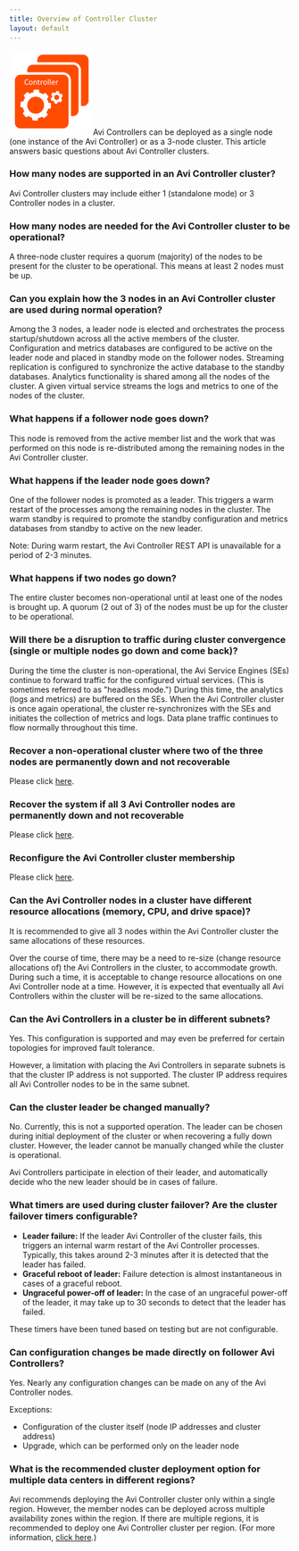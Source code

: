 ```yaml
---
title: Overview of Controller Cluster
layout: default
---
```

<a href="img/Controller-3-node.png"><img class="size-full wp-image-11811 alignright" src="img/Controller-3-node.png" alt="Controller-3-node" width="150" height="152"></a>Avi Controllers can be deployed as a single node (one instance of the Avi Controller) or as a 3-node cluster. This article answers basic questions about Avi Controller clusters.

### How many nodes are supported in an Avi Controller cluster?

Avi Controller clusters may include either 1 (standalone mode) or 3 Controller nodes in a cluster.

### How many nodes are needed for the Avi Controller cluster to be operational?

A three-node cluster requires a quorum (majority) of the nodes to be present for the cluster to be operational. This means at least 2 nodes must be up.

### Can you explain how the 3 nodes in an Avi Controller cluster are used during normal operation?

Among the 3 nodes, a leader node is elected and orchestrates the process startup/shutdown across all the active members of the cluster. Configuration and metrics databases are configured to be active on the leader node and placed in standby mode on the follower nodes. Streaming replication is configured to synchronize the active database to the standby databases. Analytics functionality is shared among all the nodes of the cluster. A given virtual service streams the logs and metrics to one of the nodes of the cluster.

### What happens if a follower node goes down?

This node is removed from the active member list and the work that was performed on this node is re-distributed among the remaining nodes in the Avi Controller cluster.

### What happens if the leader node goes down?

One of the follower nodes is promoted as a leader. This triggers a warm restart of the processes among the remaining nodes in the cluster. The warm standby is required to promote the standby configuration and metrics databases from standby to active on the new leader.

Note: During warm restart, the Avi Controller REST API is unavailable for a period of 2-3 minutes.

### What happens if two nodes go down?

The entire cluster becomes non-operational until at least one of the nodes is brought up. A quorum (2 out of 3) of the nodes must be up for the cluster to be operational.

### Will there be a disruption to traffic during cluster convergence (single or multiple nodes go down and come back)?

During the time the cluster is non-operational, the Avi Service Engines (SEs) continue to forward traffic for the configured virtual services. (This is sometimes referred to as "headless mode.") During this time, the analytics (logs and metrics) are buffered on the SEs. When the Avi Controller cluster is once again operational, the cluster re-synchronizes with the SEs and initiates the collection of metrics and logs. Data plane traffic continues to flow normally throughout this time.

### Recover a non-operational cluster where two of the three nodes are permanently down and not recoverable

Please click <a href="/docs/16.2/recover-a-non-operational-controller-cluster">here</a>.

### Recover the system if all 3 Avi Controller nodes are permanently down and not recoverable

Please click <a href="/docs/16.2/backup-and-restore-of-avi-vantage-configuration">here</a>.

### Reconfigure the Avi Controller cluster membership

Please click <a href="/docs/16.2/changing-avi-controller-cluster-configuration">here</a>.

### Can the Avi Controller nodes in a cluster have different resource allocations (memory, CPU, and drive space)?

It is recommended to give all 3 nodes within the Avi Controller cluster the same allocations of these resources.

Over the course of time, there may be a need to re-size (change resource allocations of) the Avi Controllers in the cluster, to accommodate growth. During such a time, it is acceptable to change resource allocations on one Avi Controller node at a time. However, it is expected that eventually all Avi Controllers within the cluster will be re-sized to the same allocations.

### Can the Avi Controllers in a cluster be in different subnets?

Yes. This configuration is supported and may even be preferred for certain topologies for improved fault tolerance.

However, a limitation with placing the Avi Controllers in separate subnets is that the cluster IP address is not supported. The cluster IP address requires all Avi Controller nodes to be in the same subnet.

### Can the cluster leader be changed manually?

No. Currently, this is not a supported operation. The leader can be chosen during initial deployment of the cluster or when recovering a fully down cluster. However, the leader cannot be manually changed while the cluster is operational.

Avi Controllers participate in election of their leader, and automatically decide who the new leader should be in cases of failure.

### What timers are used during cluster failover? Are the cluster failover timers configurable?

* **Leader failure:** If the leader Avi Controller of the cluster fails, this triggers an internal warm restart of the Avi Controller processes. Typically, this takes around 2-3 minutes after it is detected that the leader has failed.
* **Graceful reboot of leader:** Failure detection is almost instantaneous in cases of a graceful reboot.
* **Ungraceful power-off of leader:** In the case of an ungraceful power-off of the leader, it may take up to 30 seconds to detect that the leader has failed. 

These timers have been tuned based on testing but are not configurable.

### Can configuration changes be made directly on follower Avi Controllers?

Yes. Nearly any configuration changes can be made on any of the Avi Controller nodes.

Exceptions:

* Configuration of the cluster itself (node IP addresses and cluster address)
* Upgrade, which can be performed only on the leader node 

### What is the recommended cluster deployment option for multiple data centers in different regions?

Avi recommends deploying the Avi Controller cluster only within a single region. However, the member nodes can be deployed across multiple availability zones within the region. If there are multiple regions, it is recommended to deploy one Avi Controller cluster per region. (For more information, <a href="/docs/16.2/clustering-controllers-from-different-networks">click here</a>.)
